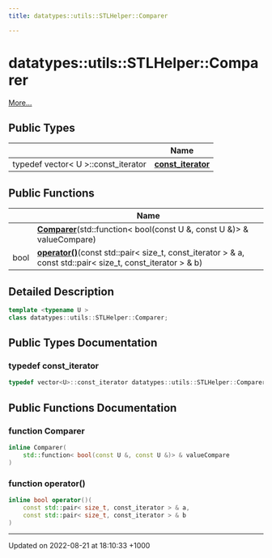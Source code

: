 ```yaml
---
title: datatypes::utils::STLHelper::Comparer

---
```


# datatypes::utils::STLHelper::Comparer



 [More...](#detailed-description)

## Public Types

|                | Name           |
| -------------- | -------------- |
| typedef vector< U >::const_iterator | **[const_iterator](/uchronia-ts-doc/cpp/Classes/classdatatypes_1_1utils_1_1STLHelper_1_1Comparer/#typedef-const-iterator)**  |

## Public Functions

|                | Name           |
| -------------- | -------------- |
| | **[Comparer](/uchronia-ts-doc/cpp/Classes/classdatatypes_1_1utils_1_1STLHelper_1_1Comparer/#function-comparer)**(std::function< bool(const U &, const U &)> & valueCompare) |
| bool | **[operator()](/uchronia-ts-doc/cpp/Classes/classdatatypes_1_1utils_1_1STLHelper_1_1Comparer/#function-operator())**(const std::pair< size_t, const_iterator > & a, const std::pair< size_t, const_iterator > & b) |

## Detailed Description

```cpp
template <typename U >
class datatypes::utils::STLHelper::Comparer;
```

## Public Types Documentation

### typedef const_iterator

```cpp
typedef vector<U>::const_iterator datatypes::utils::STLHelper::Comparer< U >::const_iterator;
```


## Public Functions Documentation

### function Comparer

```cpp
inline Comparer(
    std::function< bool(const U &, const U &)> & valueCompare
)
```


### function operator()

```cpp
inline bool operator()(
    const std::pair< size_t, const_iterator > & a,
    const std::pair< size_t, const_iterator > & b
)
```


-------------------------------

Updated on 2022-08-21 at 18:10:33 +1000